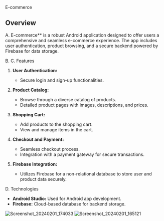 E-commerce

## Overview

  A. E-commerce** is a robust Android application designed to offer users a comprehensive and seamless e-commerce experience. The app includes user authentication, product browsing, and a secure backend powered by Firebase for data storage.

  B.
  C. Features

1. **User Authentication:**
   - Secure login and sign-up functionalities.

2. **Product Catalog:**
   - Browse through a diverse catalog of products.
   - Detailed product pages with images, descriptions, and prices.

3. **Shopping Cart:**
   - Add products to the shopping cart.
   - View and manage items in the cart.

4. **Checkout and Payment:**
   - Seamless checkout process.
   - Integration with a payment gateway for secure transactions.

5. **Firebase Integration:**
   - Utilizes Firebase for a non-relational database to store user and product data securely.

 D. Technologies

- **Android Studio:** Used for Android app development.
- **Firebase:** Cloud-based database for backend storage.


![Screenshot_20240201_174033](https://github.com/Dhakechaharsh1/Assignment1B/assets/107477491/0908fec2-4850-4f92-bd57-9b915e3a0094)
![Screenshot_20240201_165121](https://github.com/Dhakechaharsh1/Assignment1B/assets/107477491/db296348-2b34-492c-be86-41d201da0ac6)

